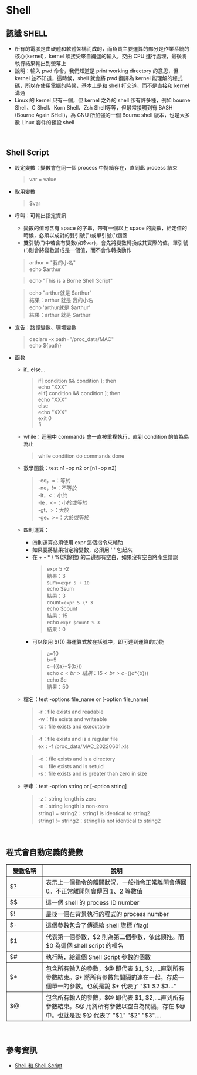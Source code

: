 # Shell

## 認識 SHELL
* 所有的電腦是由硬體和軟體架構而成的，而負責主要運算的部分是作業系統的核心(kernel)，kernel 須接受來自鍵盤的輸入，交由 CPU 進行處理，最後將執行結果輸出到螢幕上
* 說明：輸入 pwd 命令，我們知道是 print working directory 的意思，但 kernel 並不知道，這時候，shell 就會將 pwd 翻譯為 kernel 能理解的程式碼，所以在使用電腦的時候，基本上是和 shell 打交道，而不是直接和 kernel 溝通
* Linux 的 kernel 只有一個，但 kernel 之外的 shell 卻有許多種，例如 bourne Shell、C Shell、Korn Shell、Zsh Shell等等，但最常接觸到有 BASH (Bourne Again SHell)，為 GNU 所加強的一個 Bourne shell 版本，也是大多數 Linux 套件的預設 shell
<br>

## Shell Script
* 設定變數：變數會在同一個 process 中持續存在，直到此 process 結束
  > var = value
* 取用變數
  > $var
* 呼叫：可輸出指定資訊
  * 變數的值可含有 space 的字串，帶有一個以上 space 的變數，給定值的時候，必須以成對的雙引號(")或單引號(')涵蓋
  * 雙引號(")中若含有變數(如$var)，會先將變數轉換成其實際的值，單引號(')則會將變數當成是一個值，而不會作轉換動作
  > arthur = "我的小名" <br>
  > echo $arthur <br>

  > echo "This is a Borne Shell Script" <br>

  > echo "arthur就是 $arthur" <br>
  > 結果：arthur 就是 我的小名 <br>
  > echo 'arthur就是 $arthur' <br>
  > 結果：arthur 就是 $arthur
* 宣告：路徑變數、環境變數
  > declare -x path="/proc_data/MAC" <br>
  > echo ${path} 
* 函數
  * if...else...
    > if[ condition && condition ]; then <br>
    >   echo "XXX" <br>
    > elif[ condition && condition ]; then <br>
    >   echo "XXX" <br>
    > else <br>
    >   echo "XXX" <br>
    >   exit 0 <br>
    > fi 
  * while：迴圈中 commands 會一直被重複執行，直到 condition 的值為偽為止
    > while condition
    > do
    > commands
    > done
  * 數學函數：test n1 -op n2 or [n1 -op n2]
    > -eq，=：等於 <br>
    > -ne，!=：不等於 <br>
    > -lt，\<：小於 <br>
    > -le，\<=：小於或等於 <br>
    > -gt，\>：大於 <br>
    > -ge，\>=：大於或等於
  * 四則運算：
    * 四則運算必須使用 expr 這個指令來輔助
    * 如果要將結果指定給變數，必須用 '`' 包起來
    * 在 + - * / %(求餘數) 的二邊都有空白，如果沒有空白將產生錯誤
      > expr 5 -2 <br>
      > 結果：3 <br>
      > sum=`expr 5 + 10` <br>
      > echo $sum <br>
      > 結果：3 <br>
      > count=`expr 5 \* 3` <br>
      > echo $count <br>
      > 結果：15 <br>
      > echo `expr $count % 3` <br>
      > 結果：0 
    * 可以使用 $(()) 將運算式放在括號中，即可達到運算的功能
      > a=10 <br>
      > b=5 <br>
      > c=$((${a}+${b})) <br>
      > echo $c <br>
      > 結果：15 <br>
      > c=$((${a}*${b})) <br>
      > echo $c <br>
      > 結果：50 
  * 檔名：test -options file_name or [-option file_name]
    > -r：file exists and readable <br>
    > -w：file exists and writeable <br>
    > -x：file exists and executable <br>
   
    > -f：file exists and is a regular file <br>
      > ex：-f /proc_data/MAC_20220601.xls <br>

    > -d：file exists and is a directory <br>
    > -u：file exists and is setuid <br>
    > -s：file exists and is greater than zero in size 
  * 字串：test -option string or [-option string] 
    > -z：string length is zero <br>
    > -n：string length is non-zero <br>
    > string1 = string2：string1 is identical to string2 <br>
    > string1 != string2：string1 is not identical to string2 
<br>

## 程式會自動定義的變數
<table border="1" width="30%">
    <tr>
        <th width="5%">變數名稱</a>
        <th width="25%">說明</a>
    </tr>
    <tr>
        <td> $? </td>
        <td> 表示上一個指令的離開狀況，一般指令正常離開會傳回 0。不正常離開則會傳回 1、2 等數值 </td>
    </tr>
    <tr>
        <td> $$ </td>
        <td> 這一個 shell 的 process ID number </td>
    </tr>
    <tr>
        <td> $! </td>
        <td> 最後一個在背景執行的程式的 process number </td>
    </tr>
    <tr>
        <td> $- </td>
        <td> 這個參數包含了傳遞給 shell 旗標 (flag) </td>
    </tr>
    <tr>
        <td> $1 </td>
        <td> 代表第一個參數，$2 則為第二個參數，依此類推。而 $0 為這個 shell script 的檔名 </td>
    </tr>
    <tr>
        <td> $# </td>
        <td> 執行時，給這個 Shell Script 參數的個數 </td>
    </tr>
    <tr>
        <td> $* </td>
        <td> 包含所有輸入的參數，$@ 即代表 $1, $2,....直到所有參數結束。$* 將所有參數無間隔的連在一起，存成一個單一的參數。也就是說 $* 代表了 "$1 $2 $3..." </td>
    </tr>
    <tr>
        <td> $@ </td>
        <td> 包含所有輸入的參數，$@ 即代表 $1, $2,....直到所有參數結束。$@ 用將所有參數以空白為間隔，存在 $@ 中。也就是說 $@ 代表了 "$1" "$2" "$3".... </td>
    </tr>
</table> 
<br>

## 參考資訊
* [Shell 和 Shell Script](https://www.cyut.edu.tw/~ywfan/1109linux/201109chapter11shell%20script.htm)
<br>
